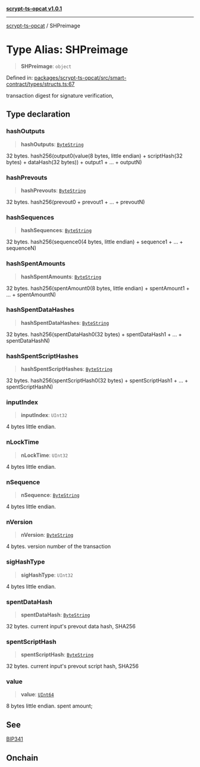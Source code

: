[**scrypt-ts-opcat v1.0.1**](../README.md)

***

[scrypt-ts-opcat](../README.md) / SHPreimage

# Type Alias: SHPreimage

> **SHPreimage**: `object`

Defined in: [packages/scrypt-ts-opcat/src/smart-contract/types/structs.ts:67](https://github.com/OPCAT-Labs/ts-tools/blob/2cea47af983eceafde930347ac310f78dee140a3/packages/scrypt-ts-opcat/src/smart-contract/types/structs.ts#L67)

transaction digest for signature verification,

## Type declaration

### hashOutputs

> **hashOutputs**: [`ByteString`](ByteString.md)

32 bytes.
hash256(output0(value(8 bytes, little endian) + scriptHash(32 bytes) + dataHash(32 bytes)) + output1 + ... + outputN)

### hashPrevouts

> **hashPrevouts**: [`ByteString`](ByteString.md)

32 bytes.
hash256(prevout0 + prevout1 + ... + prevoutN)

### hashSequences

> **hashSequences**: [`ByteString`](ByteString.md)

32 bytes.
hash256(sequence0(4 bytes, little endian) + sequence1 + ... + sequenceN)

### hashSpentAmounts

> **hashSpentAmounts**: [`ByteString`](ByteString.md)

32 bytes.
hash256(spentAmount0(8 bytes, little endian) + spentAmount1 + ... + spentAmountN)

### hashSpentDataHashes

> **hashSpentDataHashes**: [`ByteString`](ByteString.md)

32 bytes.
hash256(spentDataHash0(32 bytes) + spentDataHash1 + ... + spentDataHashN)

### hashSpentScriptHashes

> **hashSpentScriptHashes**: [`ByteString`](ByteString.md)

32 bytes.
hash256(spentScriptHash0(32 bytes) + spentScriptHash1 + ... + spentScriptHashN)

### inputIndex

> **inputIndex**: `UInt32`

4 bytes little endian.

### nLockTime

> **nLockTime**: `UInt32`

4 bytes little endian.

### nSequence

> **nSequence**: [`ByteString`](ByteString.md)

4 bytes little endian.

### nVersion

> **nVersion**: [`ByteString`](ByteString.md)

4 bytes.
version number of the transaction

### sigHashType

> **sigHashType**: `UInt32`

4 bytes little endian.

### spentDataHash

> **spentDataHash**: [`ByteString`](ByteString.md)

32 bytes.
current input's prevout data hash, SHA256

### spentScriptHash

> **spentScriptHash**: [`ByteString`](ByteString.md)

32 bytes.
current input's prevout script hash, SHA256

### value

> **value**: [`UInt64`](UInt64.md)

8 bytes little endian. spent amount;

## See

[BIP341](https://github.com/bitcoin/bips/blob/master/bip-0341.mediawiki#signature-validation-rules)

## Onchain
